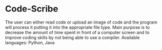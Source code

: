 # Code-Scribe
The user can either read code or upload an image of code and the program will process it putting it into the appropriate file type. Main purpose is to decrease the amount of time spent in front of a computer screen and to improve coding skills by not being able to use a compiler. Available languages: Python, Java
